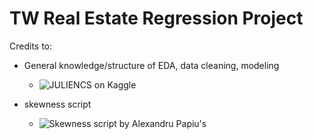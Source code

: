 # TW Real Estate Regression Project

Credits to:

* General knowledge/structure of EDA, data cleaning, modeling
   * ![JULIENCS on Kaggle](https://www.kaggle.com/juliencs/a-study-on-regression-applied-to-the-ames-dataset)

* skewness script
   * ![Skewness script by Alexandru Papiu's](https://www.kaggle.com/apapiu/house-prices-advanced-regression-techniques/regularized-linear-models)
